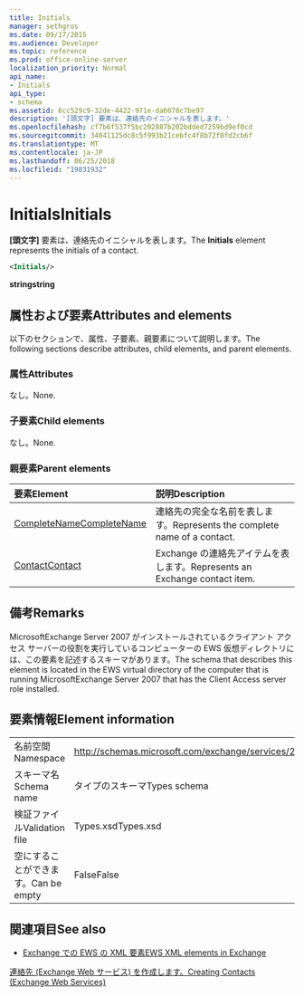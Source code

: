 ```yaml
---
title: Initials
manager: sethgros
ms.date: 09/17/2015
ms.audience: Developer
ms.topic: reference
ms.prod: office-online-server
localization_priority: Normal
api_name:
- Initials
api_type:
- schema
ms.assetid: 6cc529c9-32de-4422-971e-da6078c7be97
description: '[頭文字] 要素は、連絡先のイニシャルを表します。'
ms.openlocfilehash: cf7b6f537f5bc202887b202bdded7259bd9ef0cd
ms.sourcegitcommit: 34041125dc8c5f993b21cebfc4f8b72f0fd2cb6f
ms.translationtype: MT
ms.contentlocale: ja-JP
ms.lasthandoff: 06/25/2018
ms.locfileid: "19831932"
---
```

# <a name="initials"></a><span data-ttu-id="81fae-103">Initials</span><span class="sxs-lookup"><span data-stu-id="81fae-103">Initials</span></span>

<span data-ttu-id="81fae-104">**[頭文字]** 要素は、連絡先のイニシャルを表します。</span><span class="sxs-lookup"><span data-stu-id="81fae-104">The **Initials** element represents the initials of a contact.</span></span> 
  
```xml
<Initials/>
```

 <span data-ttu-id="81fae-105">**string**</span><span class="sxs-lookup"><span data-stu-id="81fae-105">**string**</span></span>
## <a name="attributes-and-elements"></a><span data-ttu-id="81fae-106">属性および要素</span><span class="sxs-lookup"><span data-stu-id="81fae-106">Attributes and elements</span></span>

<span data-ttu-id="81fae-107">以下のセクションで、属性、子要素、親要素について説明します。</span><span class="sxs-lookup"><span data-stu-id="81fae-107">The following sections describe attributes, child elements, and parent elements.</span></span>
  
### <a name="attributes"></a><span data-ttu-id="81fae-108">属性</span><span class="sxs-lookup"><span data-stu-id="81fae-108">Attributes</span></span>

<span data-ttu-id="81fae-109">なし。</span><span class="sxs-lookup"><span data-stu-id="81fae-109">None.</span></span>
  
### <a name="child-elements"></a><span data-ttu-id="81fae-110">子要素</span><span class="sxs-lookup"><span data-stu-id="81fae-110">Child elements</span></span>

<span data-ttu-id="81fae-111">なし。</span><span class="sxs-lookup"><span data-stu-id="81fae-111">None.</span></span>
  
### <a name="parent-elements"></a><span data-ttu-id="81fae-112">親要素</span><span class="sxs-lookup"><span data-stu-id="81fae-112">Parent elements</span></span>

|<span data-ttu-id="81fae-113">**要素**</span><span class="sxs-lookup"><span data-stu-id="81fae-113">**Element**</span></span>|<span data-ttu-id="81fae-114">**説明**</span><span class="sxs-lookup"><span data-stu-id="81fae-114">**Description**</span></span>|
|:-----|:-----|
|[<span data-ttu-id="81fae-115">CompleteName</span><span class="sxs-lookup"><span data-stu-id="81fae-115">CompleteName</span></span>](completename.md) <br/> |<span data-ttu-id="81fae-116">連絡先の完全な名前を表します。</span><span class="sxs-lookup"><span data-stu-id="81fae-116">Represents the complete name of a contact.</span></span>  <br/> |
|[<span data-ttu-id="81fae-117">Contact</span><span class="sxs-lookup"><span data-stu-id="81fae-117">Contact</span></span>](contact.md) <br/> |<span data-ttu-id="81fae-118">Exchange の連絡先アイテムを表します。</span><span class="sxs-lookup"><span data-stu-id="81fae-118">Represents an Exchange contact item.</span></span>  <br/> |
   
## <a name="remarks"></a><span data-ttu-id="81fae-119">備考</span><span class="sxs-lookup"><span data-stu-id="81fae-119">Remarks</span></span>

<span data-ttu-id="81fae-120">MicrosoftExchange Server 2007 がインストールされているクライアント アクセス サーバーの役割を実行しているコンピューターの EWS 仮想ディレクトリには、この要素を記述するスキーマがあります。</span><span class="sxs-lookup"><span data-stu-id="81fae-120">The schema that describes this element is located in the EWS virtual directory of the computer that is running MicrosoftExchange Server 2007 that has the Client Access server role installed.</span></span>
  
## <a name="element-information"></a><span data-ttu-id="81fae-121">要素情報</span><span class="sxs-lookup"><span data-stu-id="81fae-121">Element information</span></span>

|||
|:-----|:-----|
|<span data-ttu-id="81fae-122">名前空間</span><span class="sxs-lookup"><span data-stu-id="81fae-122">Namespace</span></span>  <br/> |http://schemas.microsoft.com/exchange/services/2006/types  <br/> |
|<span data-ttu-id="81fae-123">スキーマ名</span><span class="sxs-lookup"><span data-stu-id="81fae-123">Schema name</span></span>  <br/> |<span data-ttu-id="81fae-124">タイプのスキーマ</span><span class="sxs-lookup"><span data-stu-id="81fae-124">Types schema</span></span>  <br/> |
|<span data-ttu-id="81fae-125">検証ファイル</span><span class="sxs-lookup"><span data-stu-id="81fae-125">Validation file</span></span>  <br/> |<span data-ttu-id="81fae-126">Types.xsd</span><span class="sxs-lookup"><span data-stu-id="81fae-126">Types.xsd</span></span>  <br/> |
|<span data-ttu-id="81fae-127">空にすることができます。</span><span class="sxs-lookup"><span data-stu-id="81fae-127">Can be empty</span></span>  <br/> |<span data-ttu-id="81fae-128">False</span><span class="sxs-lookup"><span data-stu-id="81fae-128">False</span></span>  <br/> |
   
## <a name="see-also"></a><span data-ttu-id="81fae-129">関連項目</span><span class="sxs-lookup"><span data-stu-id="81fae-129">See also</span></span>



- [<span data-ttu-id="81fae-130">Exchange での EWS の XML 要素</span><span class="sxs-lookup"><span data-stu-id="81fae-130">EWS XML elements in Exchange</span></span>](ews-xml-elements-in-exchange.md)


[<span data-ttu-id="81fae-131">連絡先 (Exchange Web サービス) を作成します。</span><span class="sxs-lookup"><span data-stu-id="81fae-131">Creating Contacts (Exchange Web Services)</span></span>](http://msdn.microsoft.com/library/4845917e-70d1-481c-bbd7-011ec6571789%28Office.15%29.aspx)

